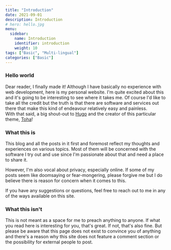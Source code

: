 ```yaml
---
title: "Introduction"
date: 2021-09-01
description: Introduction
# hero: hello.jpg
menu:
  sidebar:
    name: Introduction
    identifier: introduction
    weight: 10
tags: ["Basic", "Multi-lingual"]
categories: ["Basic"]
---
```


### Hello world

Dear reader,
I finally made it! Although I have basically no experience with web development, here is
my personal website. I'm quite excited about this and it's going to be interesting to see
where it takes me. Of course I'd like to take all the credit but the truth is that there 
are software and services out there that make this kind of endeavour relatively easy and painless.   
With that said, a big shout-out to [Hugo](https://gohugo.io) and the creator of this particular theme, [Toha](https://github.com/hugo-toha/toha)!  

### What this is

This blog and all the posts in it first and foremost reflect my thoughts and experiences on various topics. Most of them will be concerned with the software I try out and use since I'm passionate about that and need a place to share it. 

However, I'm also vocal about privacy, especially online. If some of my posts seem like doomsaying or fear-mongering, please forgive me but I do believe there is reason for concern when it comes to this.

If you have any suggestions or questions, feel free to reach out to me in any of the ways available on this site.

### What this isn't

This is not meant as a space for me to preach anything to anyone. If what you read here is interesting for you, that's great. If not, that's also fine. But please be aware that this page does not exist to convince you of anything and there's a reason why this site does not feature a comment section or the possibility for external people to post. 